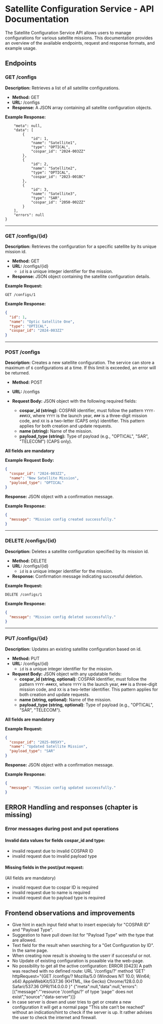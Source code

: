 # Satellite Configuration Service - API Documentation

The Satellite Configuration Service API allows users to manage configurations for various satellite missions. 
This documentation provides an overview of the available endpoints, request and response formats, and example usage.

## Endpoints

### GET /configs

**Description:** Retrieves a list of all satellite configurations.

* **Method:** GET
* **URL:** /configs
* **Response:** A JSON array containing all satellite configuration objects.

**Example Response:**
```JSON: {
    "meta": null,
    "data": [
        {
            "id": 1,
            "name": "Satellite1",
            "type": "OPTICAL",
            "cospar_id": "2024-003ZZ"
        },
        {
            "id": 2,
            "name": "Satellite2",
            "type": "OPTICAL",
            "cospar_id": "2023-001BC"
        },
        {
            "id": 3,
            "name": "Satellite3",
            "type": "SAR",
            "cospar_id": "2050-002ZZ"
        }
    ],
    "errors": null
}

```

----

### GET /configs/{id}

**Description:** Retrieves the configuration for a specific satellite by its unique mission id.

* **Method:** GET
* **URL:** /configs/{id}
    * `id` is a unique integer identifier for the mission.
* **Response:** JSON object containing the satellite configuration details.


**Example Request:** 

`GET /configs/1`

**Example Response:**

```json
{
  "id": 1,
  "name": "Optic Satellite One",
  "type": "OPTICAL",
  "cospar_id": "2024-003ZZ"
}

```

----

### POST /configs

**Description:** Creates a new satellite configuration. The service can store a maximum of `6` configurations at a time. If this limit is exceeded, an error will be returned.

* **Method:** POST
* **URL:** /configs
* **Request Body:** JSON object with the following required fields:

    * **cospar_id (string):** COSPAR identifier, must follow the pattern `YYYY-###XX`, where `YYYY` is the launch year, `###` is a three-digit mission code, and `XX` is a two-letter (CAPS only) identifier. This pattern applies for both creation and update requests.
    * **name (string):** Name of the mission.
    * **payload_type (string):** Type of payload (e.g., "OPTICAL", "SAR", "TELECOM") (CAPS only).

**All fields are mandatory**

**Example Request Body:**

```json
{
  "cospar_id": "2024-003ZZ",
  "name": "New Satellite Mission",
  "payload_type": "OPTICAL"
}
```

**Response:** JSON object with a confirmation message.

**Example Response:**

```json
{
  "message": "Mission config created successfully."
}
```

----

### DELETE /configs/{id}

**Description:** Deletes a satellite configuration specified by its mission id.

* **Method:** DELETE
* **URL:** /configs/{id}
    * `id` is a unique integer identifier for the mission.
* **Response:** Confirmation message indicating successful deletion.


**Example Request:** 

`DELETE /configs/1`

**Example Response:**

```json
{
  "message": "Mission config deleted successfully."
}
```

----

### PUT /configs/{id}

**Description:** Updates an existing satellite configuration based on id.

* **Method:** PUT
* **URL:** /configs/{id}
    * `id` is a unique integer identifier for the mission.
* **Request Body:** JSON object with any updatable fields:
    * **cospar_id (string, optional)**: COSPAR identifier, must follow the pattern `YYYY-###XX`, where `YYYY` is the launch year, `###` is a three-digit mission code, and `XX` is a two-letter identifier. This pattern applies for both creation and update requests.
    * **name (string, optional)**: Name of the mission.
    * **payload_type (string, optional)**: Type of payload (e.g., "OPTICAL", "SAR", "TELECOM").

**All fields are mandatory**


**Example Request:**

```json
{
  "cospar_id": "2025-005XY",
  "name": "Updated Satellite Mission",
  "payload_type": "SAR"
}
```

**Response:** JSON object with a confirmation message.

**Example Response:**

```json
{
  "message": "Mission config updated successfully."
}
```

## ERROR Handling and responses (chapter is missing)

### Error messages during post and put operations
#### Invalid data values for fields cospar_id and type:
* invalid request due to invalid COSPAR ID
* invalid request due to invalid payload type
#### Missing fields in the post/put request:
(All fields are mandatory)
* invalid request due to cospar ID is required
* invalid request due to name is required
* invalid request due to payload type is required

## Frontend observations and improvements
* Give hint in each input field what to insert especialy for "COSPAR ID" and "Payload Type".
* Suggestion to have pull down list for "Payload Type" with the type that are allowed.
* Text field for the result when searching for a "Get Configuration by ID". In the same page.
* When creating now result is showing to the userr if successful or not.
* No Update of existing configuration is poaaible via the web-page.
* No possibility to get all the active configuration:
  ERROR  [0423] A path was reached with no defined route: URL '/configs/?' method 'GET'  httpRequest="{GET /configs/? Mozilla/5.0 (Windows NT 10.0; Win64; x64) AppleWebKit/537.36 (KHTML, like Gecko) Chrome/128.0.0.0 Safari/537.36 OPR/114.0.0.0 }"
  {"meta":null,"data":null,"errors":[{"message":"'resource '/configs/?' of type 'page'' does not exist","source":"data-server"}]}
* In case server is down and user tries to get or create a new configuration it will get a normal page "This site can’t be reached" without an indication/hint to check if the server is up.
  It rather advises the user to check the internet and firewall.
